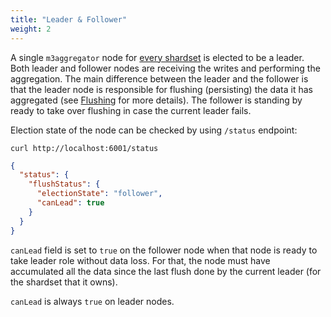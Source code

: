 ```yaml
---
title: "Leader & Follower"
weight: 2
---
```


A single `m3aggregator` node for [every shardset](https://github.com/m3db/m3/blob/c2dc8fe548790aed16ac88d498f3e5046c76dda6/src/aggregator/aggregator/election_mgr.go#L336) 
is elected to be a leader. Both leader and
follower nodes are receiving the writes and performing the aggregation. 
The main difference between the leader and the follower is that the leader node
is responsible for flushing (persisting) the data it has aggregated 
(see [Flushing](/docs/v1.3/architecture/m3aggregator/flushing) for more details).
The follower is standing by ready to take over flushing in case the current leader fails.

Election state of the node can be checked by using `/status` endpoint:

    curl http://localhost:6001/status

```json
{
  "status": {
    "flushStatus": {
      "electionState": "follower",
      "canLead": true
    }
  }
}
```

`canLead` field is set to `true` on the follower node when that node is ready to take 
leader role without data loss. For that, the node must have accumulated all the data since
the last flush done by the current leader (for the shardset that it owns).

`canLead` is always `true` on leader nodes. 
